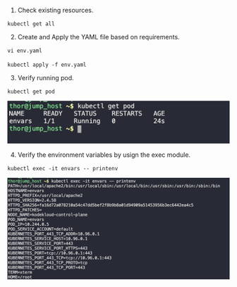 1. Check existing resources.
```
kubectl get all
```

2. Create and Apply the YAML file based on requirements.
```
vi env.yaml

kubectl apply -f env.yaml
```

3. Verify running pod.
```
kubectl get pod
```

![](./img/1.png)

4. Verify the environment variables by usign the exec module.
```
kubectl exec -it envars -- printenv
```

![](./img/2.png)